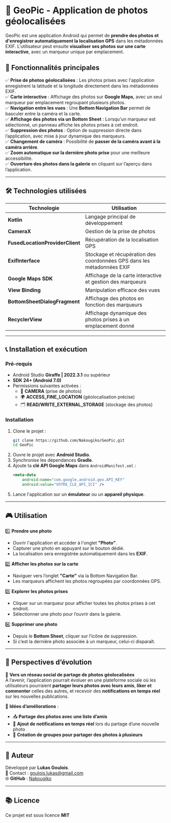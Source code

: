 # 📸 GeoPic - Application de photos géolocalisées  

GeoPic est une application Android qui permet de **prendre des photos et d'enregistrer automatiquement la localisation GPS** dans les métadonnées EXIF. L'utilisateur peut ensuite **visualiser ses photos sur une carte interactive**, avec un marqueur unique par emplacement.

## 📌 **Fonctionnalités principales**  

✅ **Prise de photos géolocalisées** : Les photos prises avec l'application enregistrent la latitude et la longitude directement dans les métadonnées EXIF.  
✅ **Carte interactive** : Affichage des photos sur **Google Maps**, avec un seul marqueur par emplacement regroupant plusieurs photos.  
✅ **Navigation entre les vues** : Une **Bottom Navigation Bar** permet de basculer entre la caméra et la carte.  
✅ **Affichage des photos via un Bottom Sheet** : Lorsqu'un marqueur est sélectionné, un panneau affiche les photos prises à cet endroit.  
✅ **Suppression des photos** : Option de suppression directe dans l’application, avec mise à jour dynamique des marqueurs.  
✅ **Changement de caméra** : Possibilité de **passer de la caméra avant à la caméra arrière**.  
✅ **Zoom automatique sur la dernière photo prise** pour une meilleure accessibilité.  
✅ **Ouverture des photos dans la galerie** en cliquant sur l’aperçu dans l’application.  

---

## 🛠️ **Technologies utilisées**  

| Technologie | Utilisation |
|-------------|------------|
| **Kotlin** | Langage principal de développement |
| **CameraX** | Gestion de la prise de photos |
| **FusedLocationProviderClient** | Récupération de la localisation GPS |
| **ExifInterface** | Stockage et récupération des coordonnées GPS dans les métadonnées EXIF |
| **Google Maps SDK** | Affichage de la carte interactive et gestion des marqueurs |
| **View Binding** | Manipulation efficace des vues |
| **BottomSheetDialogFragment** | Affichage des photos en fonction des marqueurs |
| **RecyclerView** | Affichage dynamique des photos prises à un emplacement donné |

---

## 📞 **Installation et exécution**  

### **Pré-requis**  
- Android Studio **Giraffe | 2022.3.1** ou supérieur  
- **SDK 24+ (Android 7.0)**  
- Permissions suivantes activées :  
  - 🎥 **CAMERA** (prise de photos)  
  - 🌍 **ACCESS_FINE_LOCATION** (géolocalisation précise)  
  - 🗂 **READ/WRITE_EXTERNAL_STORAGE** (stockage des photos)  

### **Installation**  
1. Clone le projet :  
   ```bash
   git clone https://github.com/Nakougiko/GeoPic.git
   cd GeoPic
   ```
2. Ouvre le projet avec **Android Studio**.  
3. Synchronise les dépendances **Gradle**.  
4. Ajoute ta **clé API Google Maps** dans `AndroidManifest.xml` :
   ```xml
   <meta-data
       android:name="com.google.android.geo.API_KEY"
       android:value="VOTRE_CLE_API_ICI" />
   ```
5. Lance l'application sur un **émulateur** ou un **appareil physique**.

---

## 🎮 **Utilisation**  

1️⃣ **Prendre une photo**  
- Ouvrir l'application et accéder à l'onglet **"Photo"**.  
- Capturer une photo en appuyant sur le bouton dédié.  
- La localisation sera enregistrée automatiquement dans les **EXIF**.  

2️⃣ **Afficher les photos sur la carte**  
- Naviguer vers l’onglet **"Carte"** via la Bottom Navigation Bar.  
- Les marqueurs affichent les photos regroupées par coordonnées GPS.  

3️⃣ **Explorer les photos prises**  
- Cliquer sur un marqueur pour afficher toutes les photos prises à cet endroit.  
- Sélectionner une photo pour l’ouvrir dans la galerie.  

4️⃣ **Supprimer une photo**  
- Depuis le **Bottom Sheet**, cliquer sur l’icône de suppression.  
- Si c’est la dernière photo associée à un marqueur, celui-ci disparaît.  

---

## 🚀 **Perspectives d’évolution**  

🎯 **Vers un réseau social de partage de photos géolocalisées**  
À l’avenir, l’application pourrait évoluer en une plateforme sociale où les utilisateurs pourraient **partager leurs photos avec leurs amis**, **liker et commenter** celles des autres, et recevoir des **notifications en temps réel** sur les nouvelles publications.  

📌 **Idées d’améliorations** :  
- 📤 **Partage des photos avec une liste d’amis**  
- 🔔 **Ajout de notifications en temps réel** lors du partage d’une nouvelle photo  
- 👥 **Création de groupes pour partager des photos à plusieurs**  

---

## 🌟 **Auteur**  

Développé par **Lukas Goulois**.  
📧 Contact : [goulois.lukas@gmail.com](mailto:goulois.lukas@gmail.com)  
🌐 **GitHub** : [Nakougiko](https://github.com/Nakougiko)  

---

## 📚 **Licence**  

Ce projet est sous licence **MIT**
